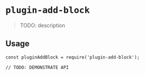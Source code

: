 # `plugin-add-block`

> TODO: description

## Usage

```
const pluginAddBlock = require('plugin-add-block');

// TODO: DEMONSTRATE API
```

